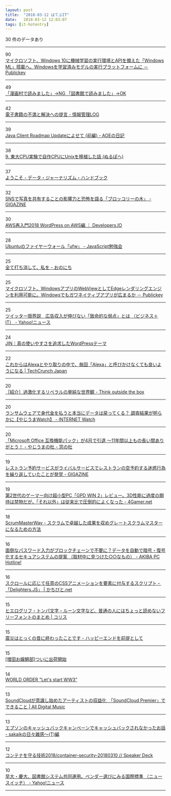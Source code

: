 ```yaml
---
layout: post
title:  "2018-03-12 はてぶIT"
date:   2018-03-12 12:03:07
tags: [it-hotentry]
---
```

30 件のデータあり

<hr><div class="row">
<div class="col-1"><span class="badge badge-pill badge-success h2">90</span></div>
<div class="col-11"><a href='http://www.publickey1.jp/blog/18/windows_10apiwindows_mlwindows.html' target='_blank'>マイクロソフト、Windows 10に機械学習の実行環境とAPIを備えた「Windows ML」搭載へ。Windowsを学習済みモデルの実行プラットフォームに － Publickey</a></div>
</div>
<hr>
<div class="row">
<div class="col-1"><span class="badge badge-pill badge-success h2">49</span></div>
<div class="col-11"><a href='https://anond.hatelabo.jp/20180311231447' target='_blank'>「漫画村で読みました」→NG 「図書館で読みました」→OK</a></div>
</div>
<hr>
<div class="row">
<div class="col-1"><span class="badge badge-pill badge-success h2">42</span></div>
<div class="col-11"><a href='http://hokoxjouhou.blog105.fc2.com/blog-entry-1129.html' target='_blank'>電子書籍の不満と解決への提言 - 情報管理LOG</a></div>
</div>
<hr>
<div class="row">
<div class="col-1"><span class="badge badge-pill badge-success h2">39</span></div>
<div class="col-11"><a href='http://aoe-tk.hatenablog.com/entry/2018/03/11/203708' target='_blank'>Java Client Roadmap Updateによせて (前編) - AOEの日記</a></div>
</div>
<hr>
<div class="row">
<div class="col-1"><span class="badge badge-pill badge-success h2">38</span></div>
<div class="col-11"><a href='https://turingcomplete.fm/9' target='_blank'>9. 東大CPU実験で自作CPUにUnixを移植した話 (ぬるぽへ)</a></div>
</div>
<hr>
<div class="row">
<div class="col-1"><span class="badge badge-pill badge-success h2">37</span></div>
<div class="col-11"><a href='http://datajournalismjp.github.io/handbook/' target='_blank'>ようこそ - データ・ジャーナリズム・ハンドブック</a></div>
</div>
<hr>
<div class="row">
<div class="col-1"><span class="badge badge-pill badge-success h2">32</span></div>
<div class="col-11"><a href='https://gigazine.net/news/20180312-broccoli-tree/' target='_blank'>SNSで写真を共有することの影響力と恐怖を語る「ブロッコリーの木」 - GIGAZINE</a></div>
</div>
<hr>
<div class="row">
<div class="col-1"><span class="badge badge-pill badge-success h2">30</span></div>
<div class="col-11"><a href='https://dev.classmethod.jp/cloud/aws/2018-aws-re-entering-wordpress-on-aws/' target='_blank'>AWS再入門2018 WordPress on AWS編 ｜ Developers.IO</a></div>
</div>
<hr>
<div class="row">
<div class="col-1"><span class="badge badge-pill badge-success h2">28</span></div>
<div class="col-11"><a href='http://jsstudy.hatenablog.com/entry/ufw_firewall-of-Ubuntu' target='_blank'>Ubuntuのファイヤーウォール「ufw」 - JavaScript勉強会</a></div>
</div>
<hr>
<div class="row">
<div class="col-1"><span class="badge badge-pill badge-success h2">25</span></div>
<div class="col-11"><a href='http://yutoma233.hatenablog.com/entry/2018/03/11/210917' target='_blank'>全て打ち消して、私を - おのにち</a></div>
</div>
<hr>
<div class="row">
<div class="col-1"><span class="badge badge-pill badge-success h2">25</span></div>
<div class="col-11"><a href='http://www.publickey1.jp/blog/18/windowswebviewedgewindows.html' target='_blank'>マイクロソフト、WindowsアプリのWebViewとしてEdgeレンダリングエンジンを利用可能に。Windowsでもガワネイティブアプリが広まるか － Publickey</a></div>
</div>
<hr>
<div class="row">
<div class="col-1"><span class="badge badge-pill badge-success h2">25</span></div>
<div class="col-11"><a href='https://headlines.yahoo.co.jp/article?a=20180312-00034661-biz_plus-bus_all' target='_blank'>ツイッター限界説　広告収入が伸びない「致命的な弱点」とは （ビジネス＋IT） - Yahoo!ニュース</a></div>
</div>
<hr>
<div class="row">
<div class="col-1"><span class="badge badge-pill badge-success h2">24</span></div>
<div class="col-11"><a href='https://jin-theme.com/' target='_blank'>JIN｜真の使いやすさを追求したWordPressテーマ</a></div>
</div>
<hr>
<div class="row">
<div class="col-1"><span class="badge badge-pill badge-success h2">22</span></div>
<div class="col-11"><a href='http://jp.techcrunch.com/2018/03/11/2018-03-10-now-you-can-have-a-conversation-with-alexa-without-screaming-hey-alexa-for-every-request/' target='_blank'>これからはAlexaとやり取りの中で、毎回「Alexa」と呼びかけなくても良いようになる | TechCrunch Japan</a></div>
</div>
<hr>
<div class="row">
<div class="col-1"><span class="badge badge-pill badge-success h2">20</span></div>
<div class="col-11"><a href='http://totb.hatenablog.com/entry/2018/03/12/000439' target='_blank'>［紹介］過激化するリベラルの単純な世界観 - Think outside the box</a></div>
</div>
<hr>
<div class="row">
<div class="col-1"><span class="badge badge-pill badge-success h2">20</span></div>
<div class="col-11"><a href='https://internet.watch.impress.co.jp/docs/yajiuma/1110904.html' target='_blank'>ランサムウェアで身代金を払うと本当にデータは戻ってくる？ 調査結果が明らかに【やじうまWatch】 - INTERNET Watch</a></div>
</div>
<hr>
<div class="row">
<div class="col-1"><span class="badge badge-pill badge-success h2">20</span></div>
<div class="col-11"><a href='https://forest.watch.impress.co.jp/docs/serial/yajiuma/1110841.html' target='_blank'>「Microsoft Office 互換機能パック」が4月で引退 ～11年間以上もの長い間ありがとう！ - やじうまの杜 - 窓の杜</a></div>
</div>
<hr>
<div class="row">
<div class="col-1"><span class="badge badge-pill badge-success h2">19</span></div>
<div class="col-11"><a href='https://gigazine.net/news/20180311-opentable-infuriates-restaurants-with-fake-reservations/' target='_blank'>レストラン予約サービスがライバルサービスでレストランの空予約する迷惑行為を繰り返していたことが発覚 - GIGAZINE</a></div>
</div>
<hr>
<div class="row">
<div class="col-1"><span class="badge badge-pill badge-success h2">19</span></div>
<div class="col-11"><a href='http://www.4gamer.net/games/409/G040961/20180310006/' target='_blank'>第2世代のゲーマー向け超小型PC「GPD WIN 2」レビュー。3D性能に過度の期待は禁物だが，「それ以外」は従来比で圧倒的によくなった - 4Gamer.net</a></div>
</div>
<hr>
<div class="row">
<div class="col-1"><span class="badge badge-pill badge-success h2">18</span></div>
<div class="col-11"><a href='https://scrummasterway.com/scrummasterway-ja.html' target='_blank'>ScrumMasterWay - スクラムで卓越した成果を収めグレートスクラムマスターになるための方法</a></div>
</div>
<hr>
<div class="row">
<div class="col-1"><span class="badge badge-pill badge-success h2">16</span></div>
<div class="col-11"><a href='https://akiba-pc.watch.impress.co.jp/docs/wakiba/find/1110603.html' target='_blank'>面倒なパスワード入力がブロックチェーンで不要に？データを自動で暗号・復号化するセキュアシステムの提案 （取材中に見つけた○○なもの） - AKIBA PC Hotline!</a></div>
</div>
<hr>
<div class="row">
<div class="col-1"><span class="badge badge-pill badge-success h2">16</span></div>
<div class="col-11"><a href='http://kachibito.net/useful-resource/delighters-js' target='_blank'>スクロールに応じて任意のCSSアニメーションを要素に付与するスクリプト・「Delighters.JS」 | かちびと.net</a></div>
</div>
<hr>
<div class="row">
<div class="col-1"><span class="badge badge-pill badge-success h2">15</span></div>
<div class="col-11"><a href='https://coliss.com/articles/freebies/free-font-which-cannot-read.html' target='_blank'>ヒエログリフ・トンパ文字・ルーン文字など、普通の人にはちょっと読めないフリーフォントのまとめ | コリス</a></div>
</div>
<hr>
<div class="row">
<div class="col-1"><span class="badge badge-pill badge-success h2">15</span></div>
<div class="col-11"><a href='http://ui0723.hatenablog.com/entry/2018/03/09/120441' target='_blank'>震災はとっくの昔に終わったことです - ハッピーエンドを前提として</a></div>
</div>
<hr>
<div class="row">
<div class="col-1"><span class="badge badge-pill badge-success h2">15</span></div>
<div class="col-11"><a href='https://anond.hatelabo.jp/20180307112114' target='_blank'>[増田お嬢鯖部]ついに出荷開始</a></div>
</div>
<hr>
<div class="row">
<div class="col-1"><span class="badge badge-pill badge-success h2">14</span></div>
<div class="col-11"><a href='http://www.youtube.com/watch?v=FMrqlo_L-gY' target='_blank'>WORLD ORDER "Let's start WW3”</a></div>
</div>
<hr>
<div class="row">
<div class="col-1"><span class="badge badge-pill badge-success h2">13</span></div>
<div class="col-11"><a href='http://jaykogami.com/2018/03/15022.html' target='_blank'>SoundCloudが意識し始めたアーティストの収益化　「SoundCloud Premier」でできること | All Digital Music</a></div>
</div>
<hr>
<div class="row">
<div class="col-1"><span class="badge badge-pill badge-success h2">13</span></div>
<div class="col-11"><a href='http://sakaik.hateblo.jp/entry/20180311/epson_cashback_campaign' target='_blank'>エプソンのキャッシュバックキャンペーンでキャッシュバックされなかったお話 - sakaikの日々雑感～(T)編</a></div>
</div>
<hr>
<div class="row">
<div class="col-1"><span class="badge badge-pill badge-success h2">12</span></div>
<div class="col-11"><a href='https://speakerdeck.com/pottava/container-security-20180310' target='_blank'>コンテナを守る技術2018/container-security-20180310 // Speaker Deck</a></div>
</div>
<hr>
<div class="row">
<div class="col-1"><span class="badge badge-pill badge-success h2">10</span></div>
<div class="col-11"><a href='https://headlines.yahoo.co.jp/hl?a=20180309-00010003-newswitch-bus_all' target='_blank'>早大・慶大、図書館システム共同運用。ベンダー選びにみる国際標準 （ニュースイッチ） - Yahoo!ニュース</a></div>
</div>
<hr>
